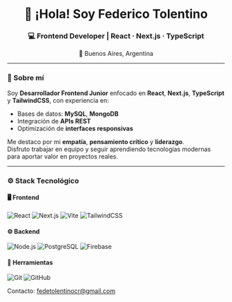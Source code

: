 <h1 align="center">👋 ¡Hola! Soy <strong>Federico Tolentino</strong></h1>

<h3 align="center">💻 Frontend Developer | React · Next.js · TypeScript</h3>

<p align="center">📍 Buenos Aires, Argentina</p>

---

### 🧠 Sobre mí  
Soy **Desarrollador Frontend Junior** enfocado en **React**, **Next.js**, **TypeScript** y **TailwindCSS**, con experiencia en:
- Bases de datos: **MySQL**, **MongoDB**
- Integración de **APIs REST**
- Optimización de **interfaces responsivas**

Me destaco por mi **empatía**, **pensamiento crítico** y **liderazgo**.  
Disfruto trabajar en equipo y seguir aprendiendo tecnologías modernas para aportar valor en proyectos reales.

---

### ⚙️ Stack Tecnológico  

#### 🖥️ Frontend  
![React](https://img.shields.io/badge/React-20232A?style=for-the-badge&logo=react&logoColor=61DAFB)
![Next.js](https://img.shields.io/badge/Next.js-000000?style=for-the-badge&logo=nextdotjs&logoColor=white)
![Vite](https://img.shields.io/badge/Vite-646CFF?style=for-the-badge&logo=vite&logoColor=white)
![TailwindCSS](https://img.shields.io/badge/Tailwind_CSS-06B6D4?style=for-the-badge&logo=tailwindcss&logoColor=white)

#### ⚙️ Backend  
![Node.js](https://img.shields.io/badge/Node.js-43853D?style=for-the-badge&logo=node.js&logoColor=white)
![PostgreSQL](https://img.shields.io/badge/PostgreSQL-316192?style=for-the-badge&logo=postgresql&logoColor=white)
![Firebase](https://img.shields.io/badge/Firebase-FFCA28?style=for-the-badge&logo=firebase&logoColor=black)

#### 🧰 Herramientas  
![Git](https://img.shields.io/badge/Git-F05033?style=for-the-badge&logo=git&logoColor=white)
![GitHub](https)


Contacto: fedetolentinocr@gmail.com
